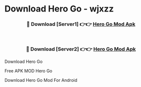 # Download Hero Go - wjxzz



<div align="center">
<h3>🔴 Download [Server1] 👉👉 <a href="https://momento.my/?title=Hero_Go">Hero Go Mod Apk</a></h3><br>

<h3>🔴 Download [Server2] 👉👉 <a href="https://momento.my/?title=Hero_Go">Hero Go Mod Apk</a></h3>
</div>



Download Hero Go 

Free APK MOD Hero Go 

Download Hero Go Mod For Android
